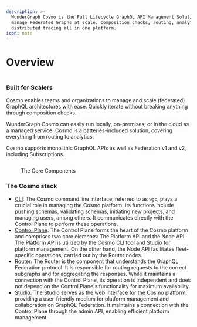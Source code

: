 ```yaml
---
description: >-
  WunderGraph Cosmo is the Full Lifecycle GraphQL API Management Solution to
  manage Federated Graphs at scale. Composition checks, routing, analytics, and
  distributed tracing all in one platform.
icon: note
---
```


# Overview



<figure><img src=".gitbook/assets/logo.png" alt=""><figcaption></figcaption></figure>

### Built for Scalers

Cosmo enables teams and organizations to manage and scale (federated) GraphQL architectures with ease. Quickly iterate without breaking anything through composition checks.

WunderGraph Cosmo can easily run locally, on-premises, or in the cloud as a managed service. Cosmo is a batteries-included solution, covering everything from routing to analytics.

Cosmo supports monolithic GraphQL APIs as well as Federation v1 and v2, including Subscriptions.



<figure><img src=".gitbook/assets/simple-architecture.png" alt=""><figcaption><p>The Core Components</p></figcaption></figure>

### **The Cosmo stack**

* [CLI](broken-reference): The Cosmo command line interface, referred to as `wgc`, plays a crucial role in managing the Cosmo platform. Its functions include pushing schemas, validating schemas, initiating new projects, and managing users, among others. It communicates directly with the Control Plane to perform these operations.
* [Control Plane](broken-reference): The Control Plane forms the heart of the Cosmo platform and comprises two core elements: The Platform API and the Node API. The Platform API is utilized by the Cosmo CLI tool and Studio for platform management. On the other hand, the Node API facilitates fleet-specific operations, carried out by the Router nodes.
* [Router](broken-reference): The Router is the component that understands the GraphQL Federation protocol. It is responsible for routing requests to the correct subgraphs and for aggregating the responses. While it maintains a connection with the Control Plane, its operation is independent and does not depend on the Control Plane's functionality for maximum availability.
* [Studio](broken-reference): The Studio serves as the web interface for the Cosmo platform, providing a user-friendly medium for platform management and collaboration on GraphQL Federation. It maintains a connection with the Control Plane through the admin API, enabling efficient platform management.

